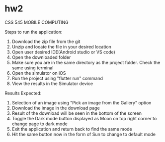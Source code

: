 # hw2
CSS 545 MOBILE COMPUTING

Steps to run the application:
1. Download the zip file from the git
2. Unzip and locate the file in your desired location
3. Open user desired IDE(Android studio or VS code)
4. Open the downloaded folder 
5. Make sure you are in the same directory as the project folder. Check the same using terminal 
6. Open the simulator on iOS 
7. Run the project using "flutter run" command
8. View the results in the Simulator device


Results Expected:
1. Selection of an image using "Pick an image from the Gallery" option
2. Download the image in the download page
3. Result of the download will be seen in the bottom of the screen
4. Toggle the Dark mode button displayed as Moon on top right corner to change page to dark mode
5. Exit the application and return back to find the same mode
6. Hit the same button now in the form of Sun to change to default mode


